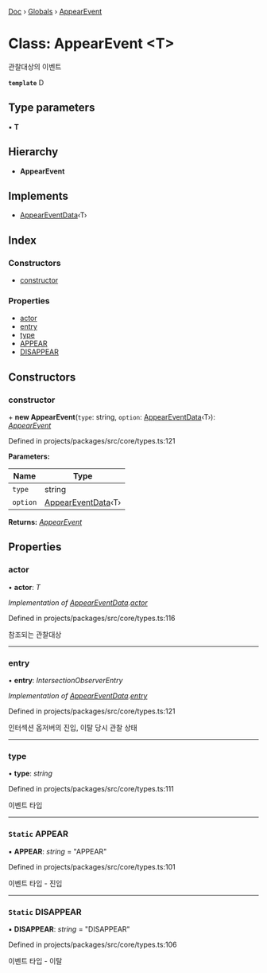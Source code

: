 [Doc](../README.md) › [Globals](../globals.md) › [AppearEvent](appearevent.md)

# Class: AppearEvent <**T**>

관찰대상의 이벤트

**`template`** D

## Type parameters

▪ **T**

## Hierarchy

* **AppearEvent**

## Implements

* [AppearEventData](../interfaces/appeareventdata.md)‹T›

## Index

### Constructors

* [constructor](appearevent.md#constructor)

### Properties

* [actor](appearevent.md#actor)
* [entry](appearevent.md#entry)
* [type](appearevent.md#type)
* [APPEAR](appearevent.md#static-appear)
* [DISAPPEAR](appearevent.md#static-disappear)

## Constructors

###  constructor

\+ **new AppearEvent**(`type`: string, `option`: [AppearEventData](../interfaces/appeareventdata.md)‹T›): *[AppearEvent](appearevent.md)*

Defined in projects/packages/src/core/types.ts:121

**Parameters:**

Name | Type |
------ | ------ |
`type` | string |
`option` | [AppearEventData](../interfaces/appeareventdata.md)‹T› |

**Returns:** *[AppearEvent](appearevent.md)*

## Properties

###  actor

• **actor**: *T*

*Implementation of [AppearEventData](../interfaces/appeareventdata.md).[actor](../interfaces/appeareventdata.md#actor)*

Defined in projects/packages/src/core/types.ts:116

참조되는 관찰대상

___

###  entry

• **entry**: *IntersectionObserverEntry*

*Implementation of [AppearEventData](../interfaces/appeareventdata.md).[entry](../interfaces/appeareventdata.md#entry)*

Defined in projects/packages/src/core/types.ts:121

인터섹션 옵저버의 진입, 이탈 당시 관찰 상태

___

###  type

• **type**: *string*

Defined in projects/packages/src/core/types.ts:111

이벤트 타입

___

### `Static` APPEAR

▪ **APPEAR**: *string* = "APPEAR"

Defined in projects/packages/src/core/types.ts:101

이벤트 타입 - 진입

___

### `Static` DISAPPEAR

▪ **DISAPPEAR**: *string* = "DISAPPEAR"

Defined in projects/packages/src/core/types.ts:106

이벤트 타입 - 이탈
